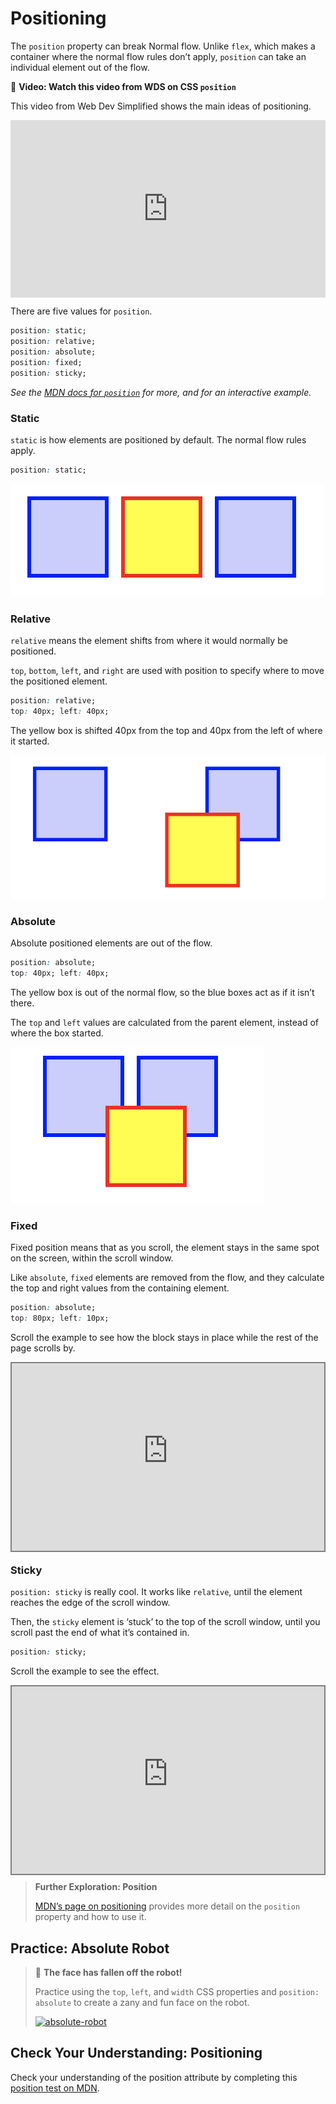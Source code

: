 # Positioning

The `position` property can break Normal flow. Unlike `flex`, which makes a container where the normal flow rules don’t apply, `position` can take an individual element out of the flow.

<aside>

🎥 **Video: Watch this video from WDS on CSS `position`**

This video from Web Dev Simplified shows the main ideas of positioning.

<div style="position: relative; padding-bottom: 56.25%; height: 0;"><iframe src="https://www.youtube.com/embed/jx5jmI0UlXU?start=15" title="YouTube video player" frameborder="0" allow="accelerometer; autoplay; clipboard-write; encrypted-media; gyroscope; picture-in-picture" allowfullscreen style="position: absolute; top: 0; left: 0; width: 100%; height: 100%;"></iframe></div>

</aside>

There are five values for `position`.

```css
position: static;
position: relative;
position: absolute;
position: fixed;
position: sticky;
```

*See the [MDN docs for `position`](https://developer.mozilla.org/en-US/docs/Web/CSS/position) for more, and for an interactive example.*

### Static

`static` is how elements are positioned by default. The normal flow rules apply.

```css
position: static;
```

![normal static position](./positioning/three-blocks.png)

### Relative

`relative` means the element shifts from where it would normally be positioned.

`top`, `bottom`, `left`, and `right` are used with position to specify where to move the positioned element.

```css
position: relative;
top: 40px; left: 40px;
```

The yellow box is shifted 40px from the top and 40px from the left of where it started.

![box is shifted out from flow](./positioning/moved-from-flow.png)

### Absolute

Absolute positioned elements are out of the flow.

```css
position: absolute;
top: 40px; left: 40px;
```

The yellow box is out of the normal flow, so the blue boxes act as if it isn’t there.

The `top` and `left` values are calculated from the parent element, instead of where the box started.

![Box is out of the flow](./positioning/out-of-flow.png)

### Fixed

Fixed position means that as you scroll, the element stays in the same spot on the screen, within the scroll window.

Like `absolute`, `fixed` elements are removed from the flow, and they calculate the top and right values from the containing element.

```css
position: absolute;
top: 80px; left: 10px;
```

Scroll the example to see how the block stays in place while the rest of the page scrolls by.

<div style="position: relative; height: 300px; width: 500px;"><iframe src="https://yari-demos.prod.mdn.mozit.cloud/en-US/docs/Web/CSS/position/_sample_.fixed_positioning.html" frameborder="0" webkitallowfullscreen mozallowfullscreen allowfullscreen style="position: absolute; top: 0; left: 0; width: 100%; height: 100%;border: 2px solid grey;"></iframe></div>

### Sticky

`position: sticky` is really cool. It works like `relative`, until the element reaches the edge of the scroll window.

Then, the `sticky` element is ‘stuck’ to the top of the scroll window, until you scroll past the end of what it’s contained in.

```css
position: sticky;
```

Scroll the example to see the effect.

<div style="position: relative; height: 300px; width: 500px;"><iframe src="https://yari-demos.prod.mdn.mozit.cloud/en-US/docs/Learn/CSS/CSS_layout/Positioning/_sample_.basic_example.html" frameborder="0" webkitallowfullscreen mozallowfullscreen allowfullscreen style="position: absolute; top: 0; left: 0; width: 100%; height: 100%;border: 2px solid grey;"></iframe></div>

> **Further Exploration: Position**
>
> [MDN’s page on positioning](https://developer.mozilla.org/en-US/docs/Learn/CSS/CSS_layout/Positioning) provides more detail on the `position` property and how to use it.

## Practice: Absolute Robot

> 🤖 **The face has fallen off the robot!**
>
> Practice using the `top`, `left`, and `width` CSS properties and `position: absolute` to create a zany and fun face on the robot.
>
> [![absolute-robot](https://img.shields.io/static/v1?label=Open%20Project&message=absolute%20robot&color=blue)](https://classroom.github.com/a/qWTGSVp6)

## Check Your Understanding: Positioning

<aside>

Check your understanding of the position attribute by completing this [position test on MDN](https://developer.mozilla.org/en-US/docs/Learn/CSS/CSS_layout/Position_skills). 

</aside>

